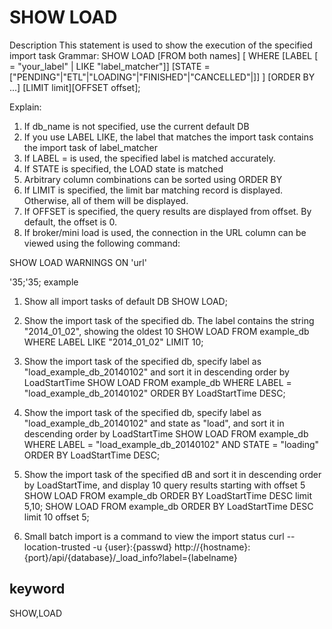 # SHOW LOAD
Description
This statement is used to show the execution of the specified import task
Grammar:
SHOW LOAD
[FROM both names]
[
WHERE
[LABEL [ = "your_label" | LIKE "label_matcher"]]
[STATE = ["PENDING"|"ETL"|"LOADING"|"FINISHED"|"CANCELLED"|]]
]
[ORDER BY ...]
[LIMIT limit][OFFSET offset];

Explain:
1) If db_name is not specified, use the current default DB
2) If you use LABEL LIKE, the label that matches the import task contains the import task of label_matcher
3) If LABEL = is used, the specified label is matched accurately.
4) If STATE is specified, the LOAD state is matched
5) Arbitrary column combinations can be sorted using ORDER BY
6) If LIMIT is specified, the limit bar matching record is displayed. Otherwise, all of them will be displayed.
7) If OFFSET is specified, the query results are displayed from offset. By default, the offset is 0.
8) If broker/mini load is used, the connection in the URL column can be viewed using the following command:

SHOW LOAD WARNINGS ON 'url'

'35;'35; example
1. Show all import tasks of default DB
SHOW LOAD;

2. Show the import task of the specified db. The label contains the string "2014_01_02", showing the oldest 10
SHOW LOAD FROM example_db WHERE LABEL LIKE "2014_01_02" LIMIT 10;

3. Show the import task of the specified db, specify label as "load_example_db_20140102" and sort it in descending order by LoadStartTime
SHOW LOAD FROM example_db WHERE LABEL = "load_example_db_20140102" ORDER BY LoadStartTime DESC;

4. Show the import task of the specified db, specify label as "load_example_db_20140102" and state as "load", and sort it in descending order by LoadStartTime
SHOW LOAD FROM example_db WHERE LABEL = "load_example_db_20140102" AND STATE = "loading" ORDER BY LoadStartTime DESC;

5. Show the import task of the specified dB and sort it in descending order by LoadStartTime, and display 10 query results starting with offset 5
SHOW LOAD FROM example_db ORDER BY LoadStartTime DESC limit 5,10;
SHOW LOAD FROM example_db ORDER BY LoadStartTime DESC limit 10 offset 5;

6. Small batch import is a command to view the import status
curl --location-trusted -u {user}:{passwd} http://{hostname}:{port}/api/{database}/_load_info?label={labelname}

## keyword
SHOW,LOAD
